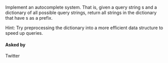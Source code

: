 Implement an autocomplete system. That is, given a query string s and a dictionary of all possible query strings, return all strings in the dictionary that have s as a prefix.

Hint: Try preprocessing the dictionary into a more efficient data structure to speed up queries.

#### Asked by
Twitter